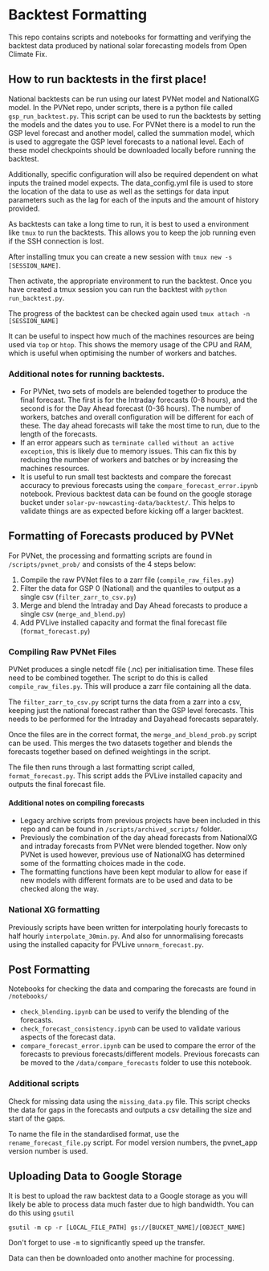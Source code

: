 # Backtest Formatting

This repo contains scripts and notebooks for formatting and verifying the backtest data produced by national solar forecasting models from Open Climate Fix.

## How to run backtests in the first place!

National backtests can be run using our latest PVNet model and NationalXG model. In the PVNet repo, under scripts, there is a python file called `gsp_run_backtest.py`. This script can be used to run the backtests by setting the models and the dates you to use. For PVNet there is a model to run the GSP level forecast and another model, called the summation model, which is used to aggregate the GSP level forecasts to a national level. Each of these model checkpoints should be downloaded locally before running the backtest.

Additionally, specific configuration will also be required dependent on what inputs the trained model expects. The data_config.yml file is used to store the location of the data to use as well as the settings for data input parameters such as the lag for each of the inputs and the amount of history provided.

As backtests can take a long time to run, it is best to used a environment like `tmux` to run the backtests. This allows you to keep the job running even if the SSH connection is lost.

After installing tmux you can create a new session with `tmux new -s [SESSION_NAME]`.

Then activate, the appropriate environment to run the backtest. Once you have created a tmux session you can run the backtest with `python run_backtest.py`.

The progress of the backtest can be checked again used `tmux attach -n [SESSION_NAME]`

It can be useful to inspect how much of the machines resources are being used via `top` or `htop`. This shows the memory usage of the CPU and RAM, which is useful when optimising the number of workers and batches.


### Additional notes for running backtests.

- For PVNet, two sets of models are belended together to produce the final forecast. The first is for the Intraday forecasts (0-8 hours), and the second is for the Day Ahead forecast (0-36 hours). The number of workers, batches and overall configuration will be different for each of these. The day ahead forecasts will take the most time to run, due to the length of the forecasts.
- If an error appears such as `terminate called without an active exception`, this is likely due to memory issues. This can fix this by reducing the number of workers and batches or by increasing the machines resources.
- It is useful to run small test backtests and compare the forecast accuracy to previous forecasts using the `compare_forecast_error.ipynb` notebook. Previous backtest data can be found on the google storage bucket under `solar-pv-nowcasting-data/backtest/`. This helps to validate things are as expected before kicking off a larger backtest.


## Formatting of Forecasts produced by PVNet

For PVNet, the processing and formatting scripts are found in `/scripts/pvnet_prob/` and consists of the 4 steps below:

1. Compile the raw PVNet files to a zarr file (`compile_raw_files.py`)
2. Filter the data for GSP 0 (National) and the quantiles to output as a single csv (`filter_zarr_to_csv.py`)
3. Merge and blend the Intraday and Day Ahead forecasts to produce a single csv (`merge_and_blend.py`)
4. Add PVLive installed capacity and format the final forecast file (`format_forecast.py`)


### Compiling Raw PVNet Files
PVNet produces a single netcdf file (.nc) per initialisation time. These files need to be combined together. The script to do this is called `compile_raw_files.py`. This will produce a zarr file containing all the data.

The `filter_zarr_to_csv.py` script turns the data from a zarr into a csv, keeping just the national forecast rather than the GSP level forecasts. This needs to be performed for the Intraday and Dayahead forecasts separately.

Once the files are in the correct format, the `merge_and_blend_prob.py` script can be used. This merges the two datasets together and blends the forecasts together based on defined weightings in the script.

The file then runs through a last formatting script called, `format_forecast.py`. This script adds the PVLive installed capacity and outputs the final forecast file.


#### Additional notes on compiling forecasts

- Legacy archive scripts from previous projects have been included in this repo and can be found in `/scripts/archived_scripts/` folder.
- Previously the combination of the day ahead forecasts from NationalXG and intraday forecasts from PVNet were blended together. Now only PVNet is used however, previous use of NationalXG has determined some of the formatting choices made in the code.
- The formatting functions have been kept modular to allow for ease if new models with different formats are to be used and data to be checked along the way.


### National XG formatting

Previously scripts have been written for interpolating hourly forecasts to half hourly `interpolate_30min.py`. And also for unnormalising forecasts using the installed capacity for PVLive `unnorm_forecast.py`.

## Post Formatting

Notebooks for checking the data and comparing the forecasts are found in `/notebooks/`
- `check_blending.ipynb` can be used to verify the blending of the forecasts.
- `check_forecast_consistency.ipynb` can be used to validate various aspects of the forecast data.
- `compare_forecast_error.ipynb` can be used to compare the error of the forecasts to previous forecasts/different models. Previous forecasts can be moved to the `/data/compare_forecasts` folder to use this notebook.

### Additional scripts

Check for missing data using the `missing_data.py` file. This script checks the data for gaps in the forecasts and outputs a csv detailing the size and start of the gaps.

To name the file in the standardised format, use the `rename_forecast_file.py` script. For model version numbers, the pvnet_app version number is used.


## Uploading Data to Google Storage

It is best to upload the raw backtest data to a Google storage as you will likely be able to process data much faster due to high bandwidth. You can do this using `gsutil`

`gsutil -m cp -r [LOCAL_FILE_PATH] gs://[BUCKET_NAME]/[OBJECT_NAME]`

Don't forget to use `-m` to significantly speed up the transfer.

Data can then be downloaded onto another machine for processing.
